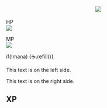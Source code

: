 <link rel="stylesheet" href="styles.css">

<h1 align="center">
    <img src="https://readme-typing-svg.herokuapp.com/?font=Sankofa+Display&size=75&center=true&vCenter=true&width=1000&height=70&duration=4000&lines=Hi+I'm+James+O'Kane;+Daring+Developer;Engineering+Extraordinaire" />
</h1>

<span>HP <br>
  <img src="https://geps.dev/progress/30?dangerColor=ef476f">
</span>

<span align="right">MP <br>
  <img src="https://geps.dev/progress/9001?successColor=118ab2">
  <p>if(!mana) {☕️.refill()}</p>
</span>

<div>
<p class="left-block">This text is on the left side.</p>
<p class="right-block">This text is on the right side.</p>
</div>


## XP

